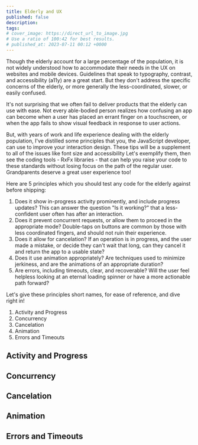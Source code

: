 ```yaml
---
title: Elderly and UX
published: false
description:
tags:
# cover_image: https://direct_url_to_image.jpg
# Use a ratio of 100:42 for best results.
# published_at: 2023-07-11 00:12 +0000
---
```


Though the elderly account for a large percentage of the population, it is not widely understood how to accommodate their needs in the UX on websites and mobile devices. Guidelines that speak to typography, contrast, and accessibility (a11y) are a great start. But they don't address the specific concerns of the elderly, or more generally the less-coordinated, slower, or easily confused.

It's not surprising that we often fail to deliver products that the elderly can use with ease. Not every able-bodied person realizes how confusing an app can become when a user has placed an errant finger on a touchscreen, or when the app fails to show visual feedback in response to user actions.

But, with years of work and life experience dealing with the elderly population, I've distilled some principles that you, the JavaScript developer, can use to improve your interaction design. These tips will be a supplement to all of the issues like font size and accessibility Let's exemplify them, then see the coding tools - RxFx libraries - that can help you raise your code to these standards without losing focus on the path of the regular user. Grandparents deserve a great user experience too!

Here are 5 principles which you should test any code for the elderly against before shipping:

1. Does it show in-progress activity prominently, and include progress updates? This can answer the question "Is it working?" that a less-confident user often has after an interaction.
1. Does it prevent concurrent requests, or allow them to proceed in the appropriate mode? Double-taps on buttons are common by those with less coordinated fingers, and should not ruin their experience.
1. Does it allow for cancelation? If an operation is in progress, and the user made a mistake, or decide they can't wait that long, can they cancel it and return the app to a usable state?
1. Does it use animation appropriately? Are techniques used to minimize jerkiness, and are the animations of an appropriate duration?
1. Are errors, including timeouts, clear, and recoverable? Will the user feel helpless looking at an eternal loading spinner or have a more actionable path forward?

Let's give these principles short names, for ease of reference, and dive right in!

1. Activity and Progress
1. Concurrency
1. Cancelation
1. Animation
1. Errors and Timeouts

## Activity and Progress

## Concurrency

## Cancelation

## Animation

## Errors and Timeouts
